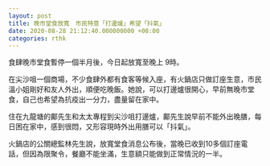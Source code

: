 ```yaml
---
layout: post
title: 晚市堂食放寬　市民特意「打邊爐」希望「抖氣」
date: 2020-08-28 21:12:40.000000000 +08:00
categories: rthk
---
```


食肆晚市堂食暫停一個半月後，今日起放寬至晚上 9時。

在尖沙咀一個商場，不少食肆外都有食客等候入座，有火鍋店只做訂座生意，市民溫小姐剛好和友人外出，順便吃晚飯。她說，可以打邊爐很開心，早前無晚市堂食，自己也希望為抗疫出一分力，盡量留在家中。

住在九龍塘的鄺先生和太太專程到尖沙咀打邊爐，鄺先生說早前不能外出晚膳，每日困在家中，感到很悶，又形容現時外出用膳可以「抖氣」。

火鍋店的公關總監林先生說，放寬堂食消息公布後，當晚已收到10多個訂座電話，但因為限聚令，餐廳不能坐滿，生意額只能做到正常情況的一半。
